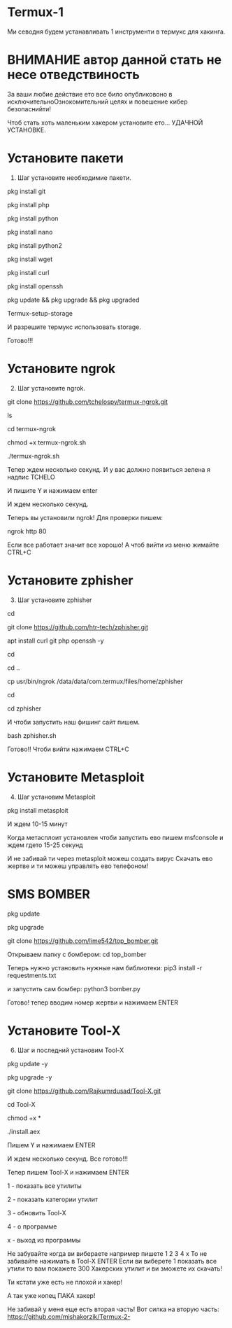 # Termux-1
Ми севодня будем устанавливать 1 инструменти 
в термукс для хакинга.


# ВНИМАНИЕ автор данной стать не несе отведствиность
За ваши любие действие ето все било опубликовоно в
исключительноОзнокомительний целях и повешение кибер 
безопаснийти!


Чтоб стать хоть маленьким хакером установите ето...
УДАЧНОЙ УСТАНОВКЕ.


# Установите пакети


1. Шаг установите необходимие пакети.


pkg install git

pkg install php

pkg install python

pkg install nano

pkg install python2

pkg install wget

pkg install curl

pkg install openssh

pkg update && pkg upgrade && pkg upgraded

Termux-setup-storage 

И разрешите термукс использовать storage.

Готово!!!


# Установите ngrok


2. Шаг установите ngrok.


git clone https://github.com/tchelospy/termux-ngrok.git

ls

cd termux-ngrok

chmod +x termux-ngrok.sh

./termux-ngrok.sh

Тепер ждем несколько секунд.
И у вас должно появиться зелена я надпис TCHELO

И пишите Y и нажимаем enter

И ждем несколько секунд.

Теперь вы установили ngrok! Для проверки пишем:

ngrok http 80

Если все работает значит все хорошо!
А чтоб вийти из меню жимайте CTRL+C


# Установите zphisher


3. Шаг установите zphisher


cd

git clone https://github.com/htr-tech/zphisher.git

apt install curl git php openssh -y

cd 

cd ..

cp usr/bin/ngrok /data/data/com.termux/files/home/zphisher

cd

cd zphisher
  
И чтоби запустить наш фишинг сайт пишем.

bash zphisher.sh 

Готово!!
Чтоби вийти нажимаем CTRL+C


# Установите Metasploit

4. Шаг установим Metasploit


pkg install metasploit

И ждем 10-15 минут 

Когда метасплоит установлен чтоби запустить ево пишем
msfconsole и ждем гдето 15-25 секунд

И не забивай ти через metasploit можеш создать вирус 
Скачать ево жертве и ти можеш управлять ево телефоном!



# SMS BOMBER 

pkg update 

pkg upgrade

git clone https://github.com/lime542/top_bomber.git

Открываем папку с бомбером:
cd top_bomber

Теперь нужно установить нужные нам библиотеки:
pip3 install -r requestments.txt

и запустить сам бомбер:
python3 bomber.py


Готово! тепер вводим номер жертви и нажимаем ENTER



# Установите Tool-X


6. Шаг и последний установим Tool-X


pkg update -y

pkg upgrade -y

git clone 
https://github.com/Rajkumrdusad/Tool-X.git

cd Tool-X

chmod +x *

./install.aex

Пишем Y и нажимаем ENTER

И ждем несколько секунд.
Все готово!!!

Тепер пишем Tool-X и нажимаем ENTER

1 - показать все утилиты

2 - показать категории утилит

3 - обновить Tool-X

4 - о программе

x - выход из программы


Не забувайте когда ви вибераете например пишете 1 2 3 4 x
То не забивайте нажимать в Tool-X ENTER
Если ви виберете 1 показать все утили то вам покажете 300
Хакерских утилит и ви зможете их скачать!

Ти кстати уже есть не плохой и хакер!

А так уже копец ПАКА хакер!



Не забивай у меня еще есть вторая часть!
Вот силка на вторую часть:
https://github.com/mishakorzik/Termux-2-


